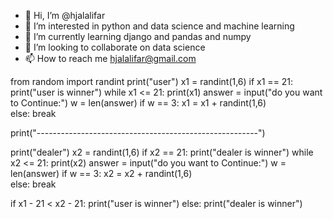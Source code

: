 - 👋 Hi, I’m @hjalalifar
- 👀 I’m interested in python and data science and machine learning
- 🌱 I’m currently learning django and pandas and numpy
- 💞️ I’m looking to collaborate on data science
- 📫 How to reach me hjalalifar@gmail.com

<!---
hjalalifar/hjalalifar is a ✨ special ✨ repository because its `README.md` (this file) appears on your GitHub profile.
You can click the Preview link to take a look at your changes.
--->
from random import randint
print("user")
x1 = randint(1,6)
if x1 == 21:
    print("user is winner")
while x1 <= 21:
    print(x1)
    answer = input("do you want to Continue:")
    w = len(answer)
    if w == 3:
        x1 = x1 + randint(1,6)    
    else:
        break

print("-------------------------------------------------------")

print("dealer")
x2 = randint(1,6)
if x2 == 21:
    print("dealer is winner")
while x2 <= 21:
    print(x2)
    answer = input("do you want to Continue:")
    w = len(answer)
    if w == 3:
        x2 = x2 + randint(1,6)  
    else:
        break

if x1 - 21 < x2 - 21:
    print("user is winner")
else:
    print("dealer is winner")
